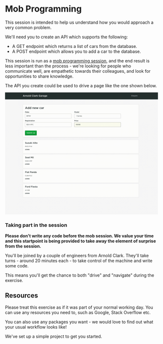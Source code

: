 # Mob Programming

This session is intended to help us understand how you would approach a very common problem.

We'll need you to create an API which supports the following:

- A GET endpoint which returns a list of cars from the database.
- A POST endpoint which allows you to add a car to the database.

This session is run as a [mob programming session](https://en.wikipedia.org/wiki/Mob_programming), and the end result is less important than the process - we're looking for people who communicate well, are empathetic towards their colleagues, and look for opportunities to share knowledge.

The API you create could be used to drive a page like the one shown below.

![Arnold Clark Garage](/images/garage.gif "Arnold Clark Garage")

### Taking part in the session

**Please don't write any code before the mob session. We value your time and this startpoint is being provided to take away the element of surprise from the session.**

You'll be joined by a couple of engineers from Arnold Clark. They'll take turns - around 20 minutes each - to take control of the machine and write some code.

This means you'll get the chance to both "drive" and "navigate" during the exercise.

## Resources

Please treat this exercise as if it was part of your normal working day. You can use any resources you need to, such as Google, Stack Overflow etc.

You can also use any packages you want - we would love to find out what your usual workflow looks like!

We've set up a simple project to get you started.

